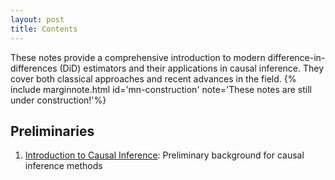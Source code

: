 ```yaml
---
layout: post
title: Contents
---
```

<span class="newthought">These notes</span> provide a comprehensive introduction to modern difference-in-differences (DiD) estimators and their applications in causal inference. They cover both classical approaches and recent advances in the field.
{% include marginnote.html id='mn-construction' note='These notes are still under construction!'%}


## Preliminaries

1. [Introduction to Causal Inference](introduction/causal-inference): Preliminary background for causal inference methods

